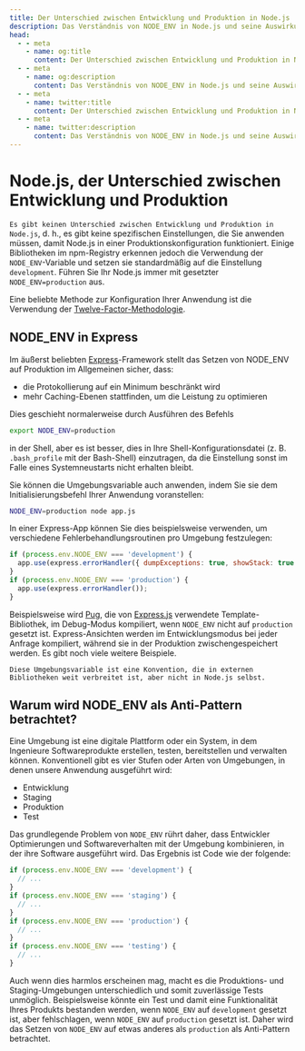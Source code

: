 ```yaml
---
title: Der Unterschied zwischen Entwicklung und Produktion in Node.js
description: Das Verständnis von NODE_ENV in Node.js und seine Auswirkungen auf die Entwicklungs- und Produktionsumgebungen.
head:
  - - meta
    - name: og:title
      content: Der Unterschied zwischen Entwicklung und Produktion in Node.js | Node.js - iDoc.dev
  - - meta
    - name: og:description
      content: Das Verständnis von NODE_ENV in Node.js und seine Auswirkungen auf die Entwicklungs- und Produktionsumgebungen.
  - - meta
    - name: twitter:title
      content: Der Unterschied zwischen Entwicklung und Produktion in Node.js | Node.js - iDoc.dev
  - - meta
    - name: twitter:description
      content: Das Verständnis von NODE_ENV in Node.js und seine Auswirkungen auf die Entwicklungs- und Produktionsumgebungen.
---
```



# Node.js, der Unterschied zwischen Entwicklung und Produktion

`Es gibt keinen Unterschied zwischen Entwicklung und Produktion in Node.js`, d. h., es gibt keine spezifischen Einstellungen, die Sie anwenden müssen, damit Node.js in einer Produktionskonfiguration funktioniert. Einige Bibliotheken im npm-Registry erkennen jedoch die Verwendung der `NODE_ENV`-Variable und setzen sie standardmäßig auf die Einstellung `development`. Führen Sie Ihr Node.js immer mit gesetzter `NODE_ENV=production` aus.

Eine beliebte Methode zur Konfiguration Ihrer Anwendung ist die Verwendung der [Twelve-Factor-Methodologie](https://12factor.net).

## NODE_ENV in Express

Im äußerst beliebten [Express](https://expressjs.com)-Framework stellt das Setzen von NODE_ENV auf Produktion im Allgemeinen sicher, dass:

+ die Protokollierung auf ein Minimum beschränkt wird
+ mehr Caching-Ebenen stattfinden, um die Leistung zu optimieren

Dies geschieht normalerweise durch Ausführen des Befehls

```bash
export NODE_ENV=production
```

in der Shell, aber es ist besser, dies in Ihre Shell-Konfigurationsdatei (z. B. `.bash_profile` mit der Bash-Shell) einzutragen, da die Einstellung sonst im Falle eines Systemneustarts nicht erhalten bleibt.

Sie können die Umgebungsvariable auch anwenden, indem Sie sie dem Initialisierungsbefehl Ihrer Anwendung voranstellen:

```bash
NODE_ENV=production node app.js
```

In einer Express-App können Sie dies beispielsweise verwenden, um verschiedene Fehlerbehandlungsroutinen pro Umgebung festzulegen:

```javascript
if (process.env.NODE_ENV === 'development') {
  app.use(express.errorHandler({ dumpExceptions: true, showStack: true }));
}
if (process.env.NODE_ENV === 'production') {
  app.use(express.errorHandler());
}
```

Beispielsweise wird [Pug](https://pugjs.org), die von [Express.js](https://expressjs.com) verwendete Template-Bibliothek, im Debug-Modus kompiliert, wenn `NODE_ENV` nicht auf `production` gesetzt ist. Express-Ansichten werden im Entwicklungsmodus bei jeder Anfrage kompiliert, während sie in der Produktion zwischengespeichert werden. Es gibt noch viele weitere Beispiele.

`Diese Umgebungsvariable ist eine Konvention, die in externen Bibliotheken weit verbreitet ist, aber nicht in Node.js selbst.`

## Warum wird NODE_ENV als Anti-Pattern betrachtet?

Eine Umgebung ist eine digitale Plattform oder ein System, in dem Ingenieure Softwareprodukte erstellen, testen, bereitstellen und verwalten können. Konventionell gibt es vier Stufen oder Arten von Umgebungen, in denen unsere Anwendung ausgeführt wird:

+ Entwicklung
+ Staging
+ Produktion
+ Test

Das grundlegende Problem von `NODE_ENV` rührt daher, dass Entwickler Optimierungen und Softwareverhalten mit der Umgebung kombinieren, in der ihre Software ausgeführt wird. Das Ergebnis ist Code wie der folgende:

```javascript
if (process.env.NODE_ENV === 'development') {
  // ...
}
if (process.env.NODE_ENV === 'staging') {
  // ...
}
if (process.env.NODE_ENV === 'production') {
  // ...
}
if (process.env.NODE_ENV === 'testing') {
  // ...
}
```

Auch wenn dies harmlos erscheinen mag, macht es die Produktions- und Staging-Umgebungen unterschiedlich und somit zuverlässige Tests unmöglich. Beispielsweise könnte ein Test und damit eine Funktionalität Ihres Produkts bestanden werden, wenn `NODE_ENV` auf `development` gesetzt ist, aber fehlschlagen, wenn `NODE_ENV` auf `production` gesetzt ist. Daher wird das Setzen von `NODE_ENV` auf etwas anderes als `production` als Anti-Pattern betrachtet.

